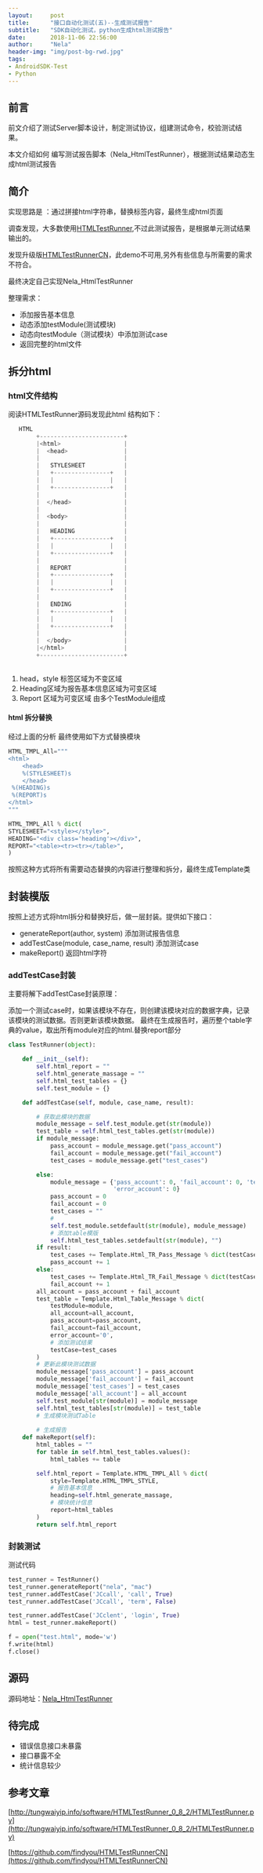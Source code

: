 ```yaml
---
layout:     post
title:      "接口自动化测试(五)--生成测试报告"
subtitle:   "SDK自动化测试，python生成html测试报告"
date:       2018-11-06 22:56:00
author:     "Nela"
header-img: "img/post-bg-rwd.jpg"
tags:
- AndroidSDK-Test 
- Python
---
```


## 前言
前文介绍了测试Server脚本设计，制定测试协议，组建测试命令，校验测试结果。

本文介绍如何 编写测试报告脚本（Nela_HtmlTestRunner），根据测试结果动态生成html测试报告

## 简介

实现思路是 ：通过拼接html字符串，替换标签内容，最终生成html页面

调查发现，大多数使用[HTMLTestRunner](http://tungwaiyip.info/software/HTMLTestRunner.html),不过此测试报告，是根据单元测试结果输出的。

发现升级版[HTMLTestRunnerCN](https://github.com/findyou/HTMLTestRunnerCN)，此demo不可用,另外有些信息与所需要的需求不符合。

最终决定自己实现Nela_HtmlTestRunner

整理需求：

- 添加报告基本信息
- 动态添加testModule(测试模块)
- 动态向testModule（测试模块）中添加测试case
- 返回完整的html文件

## 拆分html

### html文件结构

阅读HTMLTestRunner源码发现此html 结构如下：

```python
   HTML
        +------------------------+
        |<html>                  |
        |  <head>                |
        |                        |
        |   STYLESHEET           |
        |   +----------------+   |
        |   |                |   |
        |   +----------------+   |
        |                        |
        |  </head>               |
        |                        |
        |  <body>                |
        |                        |
        |   HEADING              |
        |   +----------------+   |
        |   |                |   |
        |   +----------------+   |
        |                        |
        |   REPORT               |
        |   +----------------+   |
        |   |                |   |
        |   +----------------+   |
        |                        |
        |   ENDING               |
        |   +----------------+   |
        |   |                |   |
        |   +----------------+   |
        |                        |
        |  </body>               |
        |</html>                 |
        +------------------------+
   
```

1. head，style 标签区域为不变区域
2. Heading区域为报告基本信息区域为可变区域
3. Report 区域为可变区域 由多个TestModule组成

#### html 拆分替换

经过上面的分析 最终使用如下方式替换模块

```python
HTML_TMPL_All="""
<html>
    <head> 
    %(STYLESHEET)s
    </head>
 %(HEADING)s
 %(REPORT)s
</html>
"""

HTML_TMPL_All % dict(
STYLESHEET="<style></style>",
HEADING="<div class='heading'></div>",
REPORT="<table><tr><tr></table>",
)

```
按照这种方式将所有需要动态替换的内容进行整理和拆分，最终生成Template类

## 封装模版

按照上述方式将html拆分和替换好后，做一层封装。提供如下接口：

- generateReport(author, system) 添加测试报告信息
- addTestCase(module, case_name, result)  添加测试case
- makeReport()  返回html字符

### addTestCase封装

主要将解下addTestCase封装原理：

添加一个测试case时，如果该模块不存在，则创建该模块对应的数据字典，记录该模块的测试数据。否则更新该模块数据。
最终在生成报告时，遍历整个table字典的value，取出所有module对应的html.替换report部分


```python
class TestRunner(object):

    def __init__(self):
        self.html_report = ""
        self.html_generate_massage = ""
        self.html_test_tables = {}
        self.test_module = {}

    def addTestCase(self, module, case_name, result):

        # 获取此模块的数据
        module_message = self.test_module.get(str(module))
        test_table = self.html_test_tables.get(str(module))
        if module_message:
            pass_account = module_message.get("pass_account")
            fail_account = module_message.get("fail_account")
            test_cases = module_message.get("test_cases")

        else:
            module_message = {'pass_account': 0, 'fail_account': 0, 'test_cases': "", 'all_account': 0,
                              'error_account': 0}
            pass_account = 0
            fail_account = 0
            test_cases = ""
            #
            self.test_module.setdefault(str(module), module_message)
            # 添加table模版
            self.html_test_tables.setdefault(str(module), "")
        if result:
            test_cases += Template.Html_TR_Pass_Message % dict(testCaseName=str(case_name))
            pass_account += 1
        else:
            test_cases += Template.Html_TR_Fail_Message % dict(testCaseName=str(case_name))
            fail_account += 1
        all_account = pass_account + fail_account
        test_table = Template.Html_Table_Message % dict(
            testModule=module,
            all_account=all_account,
            pass_account=pass_account,
            fail_account=fail_account,
            error_account='0',
            # 添加测试结果
            testCase=test_cases
        )
        # 更新此模块测试数据
        module_message['pass_account'] = pass_account
        module_message['fail_account'] = fail_account
        module_message['test_cases'] = test_cases
        module_message['all_account'] = all_account
        self.test_module[str(module)] = module_message
        self.html_test_tables[str(module)] = test_table
        # 生成模块测试Table
        
        # 生成报告
    def makeReport(self):
        html_tables = ""
        for table in self.html_test_tables.values():
            html_tables += table

        self.html_report = Template.HTML_TMPL_All % dict(
            style=Template.HTML_TMPL_STYLE,
            # 报告基本信息
            heading=self.html_generate_massage,
            # 模块统计信息
            report=html_tables
        )
        return self.html_report
```

### 封装测试

测试代码

```python
test_runner = TestRunner()
test_runner.generateReport("nela", "mac")
test_runner.addTestCase('JCcall', 'call', True)
test_runner.addTestCase('JCcall', 'term', False)

test_runner.addTestCase('JCclent', 'login', True)
html = test_runner.makeReport()

f = open("test.html", mode='w')
f.write(html)
f.close()

```


## 源码

源码地址：[Nela_HtmlTestRunner](https://github.com/cuizehui/JavaInterfaceTestServer/tree/master/HtmlTestRunner)

## 待完成

- 错误信息接口未暴露
- 接口暴露不全
- 统计信息较少

## 参考文章

[http://tungwaiyip.info/software/HTMLTestRunner_0_8_2/HTMLTestRunner.py](http://tungwaiyip.info/software/HTMLTestRunner_0_8_2/HTMLTestRunner.py)

[https://github.com/findyou/HTMLTestRunnerCN](https://github.com/findyou/HTMLTestRunnerCN)